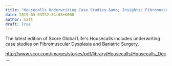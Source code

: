 ```yaml
---
title: "Housecalls Underwriting Case Studies &amp; Insights: Fibromuscular Dysplasia and Bariatric Surgery"
date: 2015-03-03T22:34:03+0000
author: matt
draft: True
---
```

The latest edition of Score Global Life's Housecalls includes underwriting case studies on Fibromuscular Dysplasia and Bariatric Surgery.

http://www.scor.com/images/stories/pdf/library/Housecalls/Housecalls_Dec...
